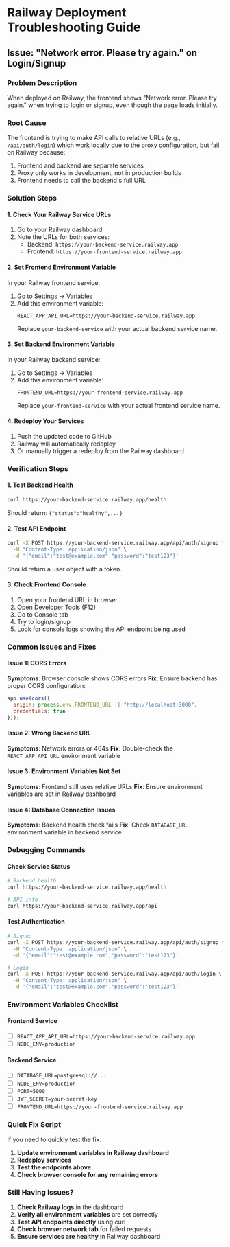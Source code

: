 # Railway Deployment Troubleshooting Guide

## Issue: "Network error. Please try again." on Login/Signup

### Problem Description
When deployed on Railway, the frontend shows "Network error. Please try again." when trying to login or signup, even though the page loads initially.

### Root Cause
The frontend is trying to make API calls to relative URLs (e.g., `/api/auth/login`) which work locally due to the proxy configuration, but fail on Railway because:
1. Frontend and backend are separate services
2. Proxy only works in development, not in production builds
3. Frontend needs to call the backend's full URL

### Solution Steps

#### 1. Check Your Railway Service URLs
1. Go to your Railway dashboard
2. Note the URLs for both services:
   - Backend: `https://your-backend-service.railway.app`
   - Frontend: `https://your-frontend-service.railway.app`

#### 2. Set Frontend Environment Variable
In your Railway frontend service:
1. Go to Settings → Variables
2. Add this environment variable:
   ```
   REACT_APP_API_URL=https://your-backend-service.railway.app
   ```
   Replace `your-backend-service` with your actual backend service name.

#### 3. Set Backend Environment Variable
In your Railway backend service:
1. Go to Settings → Variables
2. Add this environment variable:
   ```
   FRONTEND_URL=https://your-frontend-service.railway.app
   ```
   Replace `your-frontend-service` with your actual frontend service name.

#### 4. Redeploy Your Services
1. Push the updated code to GitHub
2. Railway will automatically redeploy
3. Or manually trigger a redeploy from the Railway dashboard

### Verification Steps

#### 1. Test Backend Health
```bash
curl https://your-backend-service.railway.app/health
```
Should return: `{"status":"healthy",...}`

#### 2. Test API Endpoint
```bash
curl -X POST https://your-backend-service.railway.app/api/auth/signup \
  -H "Content-Type: application/json" \
  -d '{"email":"test@example.com","password":"test123"}'
```
Should return a user object with a token.

#### 3. Check Frontend Console
1. Open your frontend URL in browser
2. Open Developer Tools (F12)
3. Go to Console tab
4. Try to login/signup
5. Look for console logs showing the API endpoint being used

### Common Issues and Fixes

#### Issue 1: CORS Errors
**Symptoms**: Browser console shows CORS errors
**Fix**: Ensure backend has proper CORS configuration:
```javascript
app.use(cors({
  origin: process.env.FRONTEND_URL || "http://localhost:3000",
  credentials: true
}));
```

#### Issue 2: Wrong Backend URL
**Symptoms**: Network errors or 404s
**Fix**: Double-check the `REACT_APP_API_URL` environment variable

#### Issue 3: Environment Variables Not Set
**Symptoms**: Frontend still uses relative URLs
**Fix**: Ensure environment variables are set in Railway dashboard

#### Issue 4: Database Connection Issues
**Symptoms**: Backend health check fails
**Fix**: Check `DATABASE_URL` environment variable in backend service

### Debugging Commands

#### Check Service Status
```bash
# Backend health
curl https://your-backend-service.railway.app/health

# API info
curl https://your-backend-service.railway.app/api
```

#### Test Authentication
```bash
# Signup
curl -X POST https://your-backend-service.railway.app/api/auth/signup \
  -H "Content-Type: application/json" \
  -d '{"email":"test@example.com","password":"test123"}'

# Login
curl -X POST https://your-backend-service.railway.app/api/auth/login \
  -H "Content-Type: application/json" \
  -d '{"email":"test@example.com","password":"test123"}'
```

### Environment Variables Checklist

#### Frontend Service
- [ ] `REACT_APP_API_URL=https://your-backend-service.railway.app`
- [ ] `NODE_ENV=production`

#### Backend Service
- [ ] `DATABASE_URL=postgresql://...`
- [ ] `NODE_ENV=production`
- [ ] `PORT=5000`
- [ ] `JWT_SECRET=your-secret-key`
- [ ] `FRONTEND_URL=https://your-frontend-service.railway.app`

### Quick Fix Script
If you need to quickly test the fix:

1. **Update environment variables in Railway dashboard**
2. **Redeploy services**
3. **Test the endpoints above**
4. **Check browser console for any remaining errors**

### Still Having Issues?

1. **Check Railway logs** in the dashboard
2. **Verify all environment variables** are set correctly
3. **Test API endpoints directly** using curl
4. **Check browser network tab** for failed requests
5. **Ensure services are healthy** in Railway dashboard 